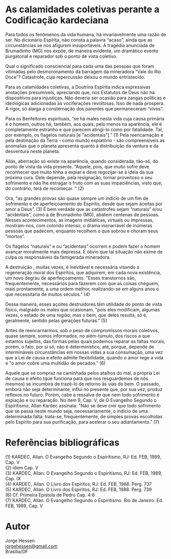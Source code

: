 # As calamidades coletivas perante a Codificação kardeciana

Para todos os fenômenos da vida humana, há invariavelmente uma razão de ser. No dicionário Espírita, não consta a palavra “acaso”, ainda que as circunstâncias se nos afigurem insuportáveis. A tragédia anunciada de Brumadinho (MG) nos expõe, de maneira evidente, um dramático evento purgatorial e reparador sob o ponto de vista coletivo.

Qual o significado consciencial para cada uma das pessoas que foram vitimadas pelo desmoronamento da barragem da mineradora “Vale do Rio Doce”? Catástrofe, cuja repercussão deixou o mundo entristecido.

Para as calamidades coletivas, a Doutrina Espírita indica expressivas anotações presumíveis, apreciando que, nos Estatutos de Deus não há dispositivos para injustiças. Não deveria ser ocasião para zangas políticas e ideológicas adicionadas às vociferações revoltosas. Isso de nada prospera. A rigor,  só alarga a consternação dos parentes que permaneceram “vivos”.

Para os Benfeitores espirituais, “se há males nesta vida cuja causa primária é o homem, outros há, também, aos quais, pelo menos na aparência, ele é completamente estranho e que parecem atingi-lo como por fatalidade. Tal, por exemplo, os flagelos naturais [e "acidentais"].” (1)  Pela reencarnação e pela destinação da Terra - como mundo expiatório - são compreensíveis as anomalias que o planeta apresenta quanto à distribuição da ventura e da desventura neste planeta.

Aliás, aberração só existe na aparência, quando considerada, tão-só, do ponto de vista da vida presente. “Aquele, pois, que muito sofre deve reconhecer que muito tinha a expiar e deve regozijar-se à ideia da sua próxima cura. Dele depende, pela resignação, tornar proveitoso o seu sofrimento e não lhe estragar o fruto com as suas impaciências, visto que, do contrário, terá de recomeçar. ” (2)

Ora, "as grandes provas são quase sempre um indício de um fim de sofrimento e de aperfeiçoamento do Espírito, desde que sejam aceitas por amor a Deus”. (3) É bem verdade que as catástrofes sejam “naturais” e/ou “acidentais”, como a de Brumadinho (MG), abatem centenas de pessoas. Nesses acontecimentos, as imagens midiáticas, virtuais ou impressas, mostram-nos, com colorido intenso, o drama inenarrável de inúmeras pessoas que padecem, enquanto recolhem o que sobrou e choram seus “mortos”.

Os flagelos “naturais” e ou “acidentais” ocorrem e podem fazer o homem avançar moralmente mais depressa. É óbvio que tal  situação não exime de culpa os responsáveis da famigerada mineradora.

A destruição , muitas vezes,  é inevitável e necessária visando a regeneração moral dos Espíritos, que adquirem, em cada nova existência, um novo degrau de aperfeiçoamento. "Esses transtornos são, frequentemente, necessários para fazerem com que as coisas cheguem, mais prontamente, a uma ordem melhor, realizando-se em alguns anos o que necessitaria de muitos séculos.” (4)

Dessa maneira, esses açoites destruidores têm utilidade do ponto de vista físico, malgrado os males que ocasionam, "pois eles modificam, algumas vezes, o estado de uma região; mas o bem, que deles resulta, só é, geralmente, sentido pelas gerações futuras.” (5)

Antes de reencarnarmos, sob o peso de compromissos morais coletivos, quase sempre, somos informados, no além-túmulo, dos riscos a que estamos sujeitos, das formas pelas quais podemos reparar as faltas morais, porém, o fato, por si só, não é determinístico, até, porque, depende de intermináveis circunstâncias em nossas vidas a sua consumação, uma vez que a Lei de causa e efeito admite flexibilidade, quando o amor rege a vida e "o amor cobre uma multidão de pecados.” (6)

Aquele que se compraz na caminhada pelos atalhos do mal, a própria Lei de causa e efeito (que funciona para que nos resguardemos de nós mesmos) se incumbirá de trazê-lo de retorno às vias do bem. O passado,  embora não seja determinante, influi no presente que, por sua vez, produz reflexos no futuro. Porém, cabe a ressalva de que nem todo sofrimento é expiação e ou reparação.  No item 9, Cap. V, de O Evangelho Segundo o Espiritismo, Allan Kardec assinala: "Não se deve crer que todo sofrimento que se passa neste mundo seja, necessariamente, o indício de uma determinada falta: trata-se, frequentemente, de simples provas escolhidas pelo Espírito para sua purificação, para acelerar o seu adiantamento." (7)

 

# Referências bibliográficas
(1) KARDEC, Allan. O Evangelho Segundo o Espiritismo, RJ: Ed. FEB, 1989, Cap. V  
(2) idem Cap. V  
(3) KARDEC, Allan. O Evangelho Segundo o Espiritismo, RJ: Ed. FEB, 1989, Cap. IX  
(4) KARDEC, Allan. O Livro dos Espíritos, RJ: Ed. FEB, 1988. Perg. 737  
(5) KARDEC, Allan. O Livro dos Espíritos, RJ: Ed. FEB, 1988. Perg. 739  
(6) Cf. Primeira Epístola de Pedro Cap. 4:8  
(7) KARDEC, Allan. O Evangelho Segundo o Espiritismo. Rio de Janeiro: Ed. FEB, 1989, Cap. V  

# Autor
Jorge Hessen  
jorgehessen@gmail.com   
Brasília/DF  
